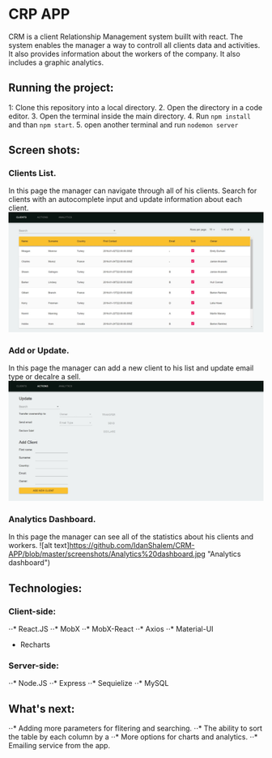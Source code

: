 # CRP APP

CRM is a client Relationship Management system buillt with react. The system enables the manager a way to controll all clients data and activities. It also provides information about the workers of the company. It also includes a graphic analytics.

## Running the project:
1: Clone this repository into a local directory.
2. Open the directory in a code editor.
3. Open the terminal inside the main directory.
4. Run `npm install` and than `npm start`.
5. open another terminal and run `nodemon server`

## Screen shots:

### Clients List.
In this page the manager can navigate through all of his clients. Search for clients with an autocomplete input and update information about each client.
![alt text](https://github.com/IdanShalem/CRM-APP/blob/master/screenshots/Clients%20list.jpg "Clients list")

### Add or Update.
In this page the manager can add a new client to his list and update email type or decalre a sell.
![alt text](https://github.com/IdanShalem/CRM-APP/blob/master/screenshots/Add%20or%20update%20client.jpg "Add or update")

### Analytics Dashboard.
In this page the manager can see all of the statistics about his clients and workers.
![alt text]https://github.com/IdanShalem/CRM-APP/blob/master/screenshots/Analytics%20dashboard.jpg "Analytics dashboard")

## Technologies:

### Client-side:
⋅⋅* React.JS
⋅⋅* MobX
⋅⋅* MobX-React
⋅⋅* Axios
⋅⋅* Material-UI
* Recharts

### Server-side:
⋅⋅* Node.JS
⋅⋅* Express
⋅⋅* Sequielize
⋅⋅* MySQL

## What's next:
⋅⋅* Adding more parameters for flitering and searching.
⋅⋅* The ability to sort the table by each column by a 
⋅⋅* More options for charts and analytics.
⋅⋅* Emailing service from the app.


